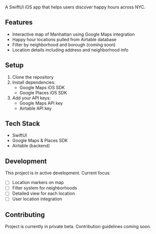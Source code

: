 A SwiftUI iOS app that helps users discover happy hours across NYC.

## Features
- Interactive map of Manhattan using Google Maps integration
- Happy hour locations pulled from Airtable database
- Filter by neighborhood and borough (coming soon)
- Location details including address and neighborhood info

## Setup
1. Clone the repository
2. Install dependencies:
   - Google Maps iOS SDK
   - Google Places iOS SDK
3. Add your API keys:
   - Google Maps API key
   - Airtable API key

## Tech Stack
- SwiftUI
- Google Maps & Places SDK
- Airtable (backend)

## Development
This project is in active development. Current focus:
- [ ] Location markers on map
- [ ] Filter system for neighborhoods
- [ ] Detailed view for each location
- [ ] User location integration

## Contributing
Project is currently in private beta. Contribution guidelines coming soon.
